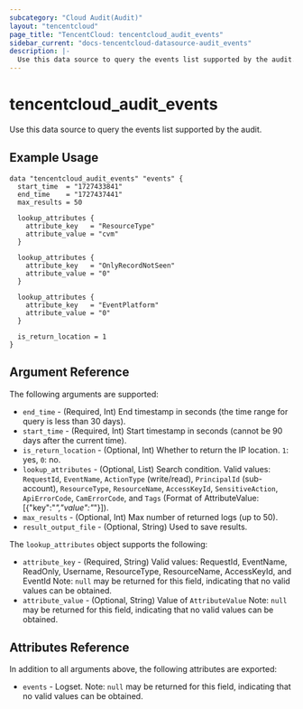 ```yaml
---
subcategory: "Cloud Audit(Audit)"
layout: "tencentcloud"
page_title: "TencentCloud: tencentcloud_audit_events"
sidebar_current: "docs-tencentcloud-datasource-audit_events"
description: |-
  Use this data source to query the events list supported by the audit.
---
```


# tencentcloud_audit_events

Use this data source to query the events list supported by the audit.

## Example Usage

```hcl
data "tencentcloud_audit_events" "events" {
  start_time  = "1727433841"
  end_time    = "1727437441"
  max_results = 50

  lookup_attributes {
    attribute_key   = "ResourceType"
    attribute_value = "cvm"
  }

  lookup_attributes {
    attribute_key   = "OnlyRecordNotSeen"
    attribute_value = "0"
  }

  lookup_attributes {
    attribute_key   = "EventPlatform"
    attribute_value = "0"
  }

  is_return_location = 1
}
```

## Argument Reference

The following arguments are supported:

* `end_time` - (Required, Int) End timestamp in seconds (the time range for query is less than 30 days).
* `start_time` - (Required, Int) Start timestamp in seconds (cannot be 90 days after the current time).
* `is_return_location` - (Optional, Int) Whether to return the IP location. `1`: yes, `0`: no.
* `lookup_attributes` - (Optional, List) Search condition. Valid values: `RequestId`, `EventName`, `ActionType` (write/read), `PrincipalId` (sub-account), `ResourceType`, `ResourceName`, `AccessKeyId`, `SensitiveAction`, `ApiErrorCode`, `CamErrorCode`, and `Tags` (Format of AttributeValue: [{"key":"*","value":"*"}]).
* `max_results` - (Optional, Int) Max number of returned logs (up to 50).
* `result_output_file` - (Optional, String) Used to save results.

The `lookup_attributes` object supports the following:

* `attribute_key` - (Required, String) Valid values: RequestId, EventName, ReadOnly, Username, ResourceType, ResourceName, AccessKeyId, and EventId
Note: `null` may be returned for this field, indicating that no valid values can be obtained.
* `attribute_value` - (Optional, String) Value of `AttributeValue`
Note: `null` may be returned for this field, indicating that no valid values can be obtained.

## Attributes Reference

In addition to all arguments above, the following attributes are exported:

* `events` - Logset. Note: `null` may be returned for this field, indicating that no valid values can be obtained.



